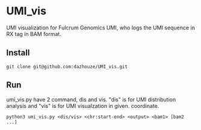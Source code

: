 # UMI_vis
UMI visualization for Fulcrum Genomics UMI, who logs the UMI sequence in RX tag in BAM format.

## Install
```
git clone git@github.com:dazhouze/UMI_vis.git
```

## Run
umi_vis.py have 2 command, dis and vis. "dis" is for UMI distribution analysis and "vis" is for UMI visualzation in given. coordinate.
```
python3 umi_vis.py <dis/vis> <chr:start-end> <output> <bam1> [bam2 ...]
```
